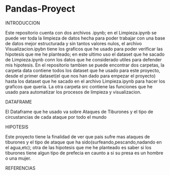 # Pandas-Proyect


INTRODUCCION

Este repositorio cuenta con dos archivos .ipynb; en el Limpieza.ipynb se puede ver toda la limpieza de datos hecha para poder trabajar con una base de datos mejor estructurada y sin tantos valores nulos, el archivo Visualizacion.ipybn tiene los graficos que he usado para poder verificar las hipotesis que me he planteado; en este ultimo uso el dataset que he sacado de Limpieza.ipynb conn los datos que he considerado utiles para defender mis hipotesis. En el repositorio tambien se puede encontrar dos carpetas, la carpeta data contiene todos los dataset que he usado para este proyecto, desde el primer dataset(el que nos han dado para empezar el proyecto) hasta los dataset que he sacado en el archivo Limpieza.ipynb para hacer los graficos que queria. La otra carpeta src contiene las funciones que he usado para automatizar los procesos de limpieza y visualizacion.

DATAFRAME

El Dataframe que he usado va sobre Ataques de Tiburones y el tipo de circustancias de cada ataque por todo el mundo 

HIPOTESIS

Este proyecto tiene la finalidad de ver que pais sufre mas ataques de tiburones y el tipo de ataque que ha sido(surfeando,pescando,nadando en el agua,etc); 
otra de las hipotesis que me he planteado es saber si los tiburones tiene algun tipo de prefecia en caunto a si su presa es un hombre o una mujer.

REFERENCIAS 


